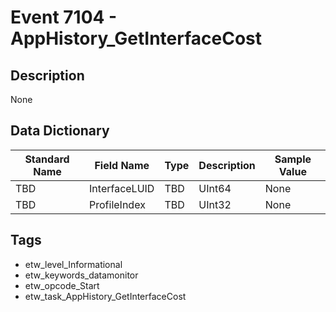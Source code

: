 # Event 7104 - AppHistory_GetInterfaceCost

## Description
None

## Data Dictionary
|Standard Name|Field Name|Type|Description|Sample Value|
|---|---|---|---|---|
|TBD|InterfaceLUID|TBD|UInt64|None|None|
|TBD|ProfileIndex|TBD|UInt32|None|None|

## Tags
* etw_level_Informational
* etw_keywords_datamonitor
* etw_opcode_Start
* etw_task_AppHistory_GetInterfaceCost